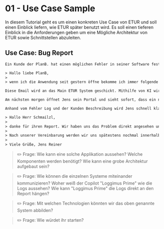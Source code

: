 # 01 - Use Case Sample

In diesem Tutorial geht es um einen konkreten Use Case von ETUR und soll einen Einblick liefern, wie ETUR später benutzt wird. Es soll einen tieferen Einblick in die Anforderungen geben um eine Mögliche Architektur von ETUR sowie Schnittstellen abzuleiten.

## Use Case: Bug Report

```txt
Ein Kunde der PlanB. hat einen möglichen Fehler in seiner Software festgestellt. Er hat bereits eine Kunden Nummer und schreibt eine Email an uns. 

> Hallo liebe PlanB, 
> 
> wenn ich die Anwendung seit gestern öffne bekomme ich immer folgende Seite angezeigt: Error 500 - Internal Server Error. Das Problem war gestern vormittag noch nicht. Leider kann ich so nicht das neue System testen könnten Sie sich das einmal anschauen und mir Rückmeldung geben bis wann das Problem behoben ist?

Diese Email wird an das Main ETUR System geschickt. Mithilfe von KI wird die Email automatisch als Bug eingeordnet und der Projekt Verantwortliche Jens Reiner wird zugeordnert. Darüber hinaus erkennt das System anhand vom Betreff die Kundennummer und ordnet dem Report ein Label hinzu: "c:123456789"

Am nächsten morgen öffnet Jens sein Portal und sieht sofort, dass ein neuer Bug im System eingegangen ist. Jens öffnet diesen Report und schaut sich diesen genauer an. Als erstes setzt Jens den Zustand auf "In Bearbeitung". Unter der Report Beschreibung sieht Jens auch direkt, dass der PlanB. Copilot "Loggimus Prime" anhand der Kundennummer direkt die Fehler Logs aus dem System abfragen konnte und angehängt hat. 

Anhand vom Fehler Log und der Kunden Beschreibung wird Jens schnell klar wo das Problem liegt und ordnet den Bug "Aaron Czichon" zu. Außerdem setzt Jens noch das Label "prio:1" wodurch Aaron direkt informiert wird mit einem Link zum Report. Am Ende lässt Jens noch Feedback an den Kunden da: 

> Hallo Herr Schmailzl, 
>
> danke für ihren Report. Wir haben uns das Problem direkt angesehen und es der Prio 1 zugeordnet. Ein Kollege wird sich sofort darum kümmern. In der Zwischenzeit haben wir Ihnen eine ältere Version von vor dem Problem auf Ihr System gespielt damit Sie ungestört weiterarbeiten können.
> 
> Nach unserer Vereinbarung werden wir uns spätestens nochmal innerhalb von 8 Stunden bei Ihnen mit einem neuen Status Update melden. Sollte das Problem bis dahin nicht behoben sein.
>
> Viele Grüße, Jens Reiner

```

> ✏️ Frage: Wie kann eine solche Applikation aussehen? Welche Komponenten werden benötigt? Wie kann eine grobe Architektur aufgebaut sein?

> ✏️ Frage: Wie können die einzelnen Systeme miteinander kommunizieren? Woher weiß der Copilot "Loggimus Prime" wie die Logs aussehen? Wie kann "Loggimus Prime" die Logs direkt an den Report hängen?

> ✏️ Frage: Mit welchen Technologien könnten wir das oben genannte System abbilden? 

> ✏️ Frage: Wie würdet ihr starten?
